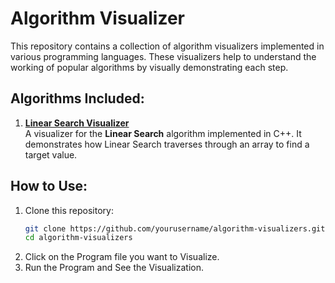 # Algorithm Visualizer

This repository contains a collection of algorithm visualizers implemented in various programming languages. These visualizers help to understand the working of popular algorithms by visually demonstrating each step.

## Algorithms Included:

1. **[Linear Search Visualizer](linear_search_visualizer/)**  
   A visualizer for the **Linear Search** algorithm implemented in C++. It demonstrates how Linear Search traverses through an array to find a target value.

## How to Use:
1. Clone this repository:
   ```bash
   git clone https://github.com/yourusername/algorithm-visualizers.git
   cd algorithm-visualizers
2. Click on the Program file you want to Visualize.
3. Run the Program and See the Visualization.
